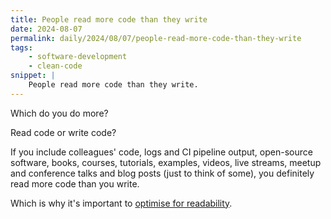 ```yaml
---
title: People read more code than they write
date: 2024-08-07
permalink: daily/2024/08/07/people-read-more-code-than-they-write
tags:
    - software-development
    - clean-code
snippet: |
    People read more code than they write.
---
```


Which do you do more?

Read code or write code?

If you include colleagues' code, logs and CI pipeline output, open-source software, books, courses, tutorials, examples, videos, live streams, meetup and conference talks and blog posts (just to think of some), you definitely read more code than you write.

Which is why it's important to [optimise for readability][0].

[0]: {{site.url}}/daily/2024/08/06/computers-dont-care

